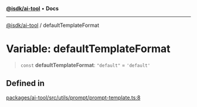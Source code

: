 [**@isdk/ai-tool**](../README.md) • **Docs**

***

[@isdk/ai-tool](../globals.md) / defaultTemplateFormat

# Variable: defaultTemplateFormat

> `const` **defaultTemplateFormat**: `"default"` = `'default'`

## Defined in

[packages/ai-tool/src/utils/prompt/prompt-template.ts:8](https://github.com/isdk/ai-tool.js/blob/37ada542a786fbbc770f2d61beb564f6e603941d/src/utils/prompt/prompt-template.ts#L8)
